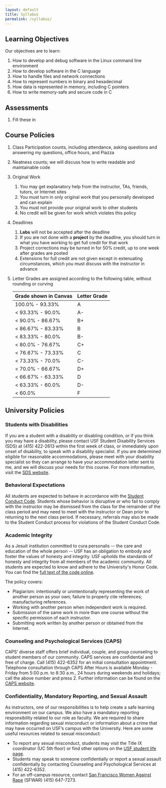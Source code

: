 ```yaml
---
layout: default
title: Syllabus
permalink: /syllabus/
---
```


## Learning Objectives
Our objectives are to learn:
1. How to develop and debug software in the Linux
command line environment
1. How to develop software in the C language
1. How to handle files and network connections
1. How to represent numbers in binary and hexadecimal
1. How data is represented in memory, including C pointers
1. How to write memory-safe and secure code in C

## Assessments
1. Fill these in

## Course Policies
1. Class Participation counts, including attendance, asking questions and answering my questions, office hours, and Piazza
1. Neatness counts; we will discuss how to write readable and maintainable code
1. Original Work
    1. You may get explanatory help from the instructor, TAs, friends, tutors, or Internet sites
    1. You must turn in only original work that you personally developed and can explain
    1. You must not provide your original work to other students
    1. No credit will be given for work which violates this policy
1. Deadlines
    1. **Labs** will not be accepted after the deadline
    1. If you are not done with a **project** by the deadline, you should turn in what you have working to get full credit for that work
    1. Project corrections may be turned in for 50% credit, up to one week after grades are posted
    1. Extensions for full credit are not given except in extenuating circumstances, which you must discuss with the instructor in advance
1. Letter Grades are assigned according to the following table, without rounding or curving

    | Grade shown in Canvas | Letter Grade |
    | --- | --- |
    | 100.0% - 93.33%   | A  |
    | < 93.33% - 90.0%  | A- |
    | < 90.0% - 86.67%  | B+ |
    | < 86.67% - 83.33% | B  |
    | < 83.33% - 80.0%  | B- |
    | < 80.0% - 76.67%  | C+ |
    | < 76.67% - 73.33% | C  |
    | < 73.33% - 70.0%  | C- |
    | < 70.0% - 66.67%  | D+ |
    | < 66.67% - 63.33% | D  |
    | < 63.33% - 60.0%  | D- |
    | < 60.0%           | F  |

## University Policies

### Students with Disabilities
If you are a student with a disability or disabling condition, or if you think you may have a disability, please contact USF Student Disability Services (SDS) at (415) 422-2613 within the first week of class, or immediately upon onset of disability, to speak with a disability specialist. If you are determined eligible for reasonable accommodations, please meet with your disability specialist so they can arrange to have your accommodation letter sent to me, and we will discuss your needs for this course. For more information, visit the [SDS website](http://www.usfca.edu/sds). 

### Behavioral Expectations
All students are expected to behave in accordance with the [Student Conduct Code](http://www.usfca.edu/fogcutter/). Students whose behavior is disruptive or who fail to comply with the instructor may be dismissed from the class for the remainder of the class period and may need to meet with the instructor or Dean prior to returning to the next class period. If necessary, referrals may also be made to the Student Conduct process for violations of the Student Conduct Code.

### Academic Integrity
As a Jesuit institution committed to cura personalis -- the care and education of the whole person -- USF has an obligation to embody and foster the values of honesty and integrity. USF upholds the standards of honesty and integrity from all members of the academic community. All students are expected to know and adhere to the University's Honor Code. You can find the [full text of the code online](https://myusf.usfca.edu/academic-integrity/).

The policy covers:

- Plagiarism: intentionally or unintentionally representing the work of another person as your own; failure to properly cite references; manufacturing references.
- Working with another person when independent work is required.
- Submission of the same work in more than one course without the specific permission of each instructor.
- Submitting work written by another person or obtained from the Internet.

### Counseling and Psychological Services (CAPS)
CAPS’ diverse staff offers brief individual, couple, and group counseling to student members of our community. CAPS services are confidential and free of charge. Call (415) 422-6352 for an initial consultation appointment. Telephone consultation through CAPS After Hours is available Monday - Friday from 5:00 p.m. to 8:30 a.m., 24 hours during weekends and holidays; call the above number and press 2. Further information can be found on the [CAPS website](https://myusf.usfca.edu/student-health-safety/caps). 

### Confidentiality, Mandatory Reporting, and Sexual Assault
As instructors, one of our responsibilities is to help create a safe learning environment on our campus. We also have a mandatory reporting responsibility related to our role as faculty. We are required to share information regarding sexual misconduct or information about a crime that may have occurred on USF’s campus with the University. Here are some useful resources related to sexual misconduct:

- To report any sexual misconduct, students may visit the Title IX coordinator (UC 5th floor) or find other options on the [USF student life page](https://www.usfca.edu/student_life/safer).
- Students may speak to someone confidentially or report a sexual assault confidentially by contacting Counseling and Psychological Services at (415) 422-6352.
- For an off-campus resource, contact [San Francisco Women Against Rape](http://sfwar.org/) (SFWAR) (415) 647-7273.
